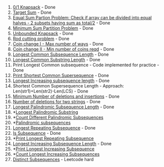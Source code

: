 1. [0/1 Knapsack](https://practice.geeksforgeeks.org/problems/0-1-knapsack-problem/0) - Done
2. [Target Sum](https://leetcode.com/problems/target-sum/) - Done
3. [Equal Sum Partion Problem: Check if array can be divided into equal halves - 2 subsets having sum as total/2](https://leetcode.com/problems/partition-equal-subset-sum/) - Done
4. [Minimum Sum Partition Problem](https://practice.geeksforgeeks.org/problems/minimum-sum-partition/0) - Done
5. [Unbounded Knapsack](https://practice.geeksforgeeks.org/problems/knapsack-with-duplicate-items/0) - Done
6. [Rod cutting problem](https://practice.geeksforgeeks.org/problems/rod-cutting/0/) - Done
7. [Coin change I - Max number of ways](https://leetcode.com/problems/coin-change-2/) - Done
8. [Coin change II - Min number of coins reqd](https://leetcode.com/problems/coin-change/submissions/) - Done
9. [Longest Common Subsequence Length](https://leetcode.com/problems/longest-common-subsequence/submissions/) - Done
10. [Longest Common Substring Length](https://practice.geeksforgeeks.org/problems/longest-common-substring/0) - Done
11. Print Longest Common subsequence - Code implemented for practice - Done
12. [Print Shortest Common Supersequence](https://leetcode.com/problems/shortest-common-supersequence/) - Done
13. [Longest Increasing subsequence length](https://leetcode.com/problems/longest-increasing-subsequence/) - Done
14. Shortest Common Supersequence Length - Approach: Len(str1)+Len(str2)-Len(LCS) - Done
15. [Minimum Number of deletions and insertions](https://practice.geeksforgeeks.org/problems/minimum-number-of-deletions-and-insertions/0) - Done
16. [Number of deletions for two strings](https://leetcode.com/problems/delete-operation-for-two-strings/submissions/) - Done
17. [Longest Palindromic Subsequence Length](https://leetcode.com/problems/longest-palindromic-subsequence/submissions/) - Done
18. *[Longest Palindromic Substring](https://leetcode.com/problems/longest-palindromic-substring/)
19. *[Count Different Palindromic Subsequences](https://leetcode.com/problems/count-different-palindromic-subsequences/)
20. *[Palindromic subsequences](https://leetcode.com/problems/palindromic-substrings/)
21. [Longest Repeating Subsequence](https://practice.geeksforgeeks.org/problems/longest-repeating-subsequence/0) - Done
22. [Is Subsequence](https://leetcode.com/problems/is-subsequence/submissions/) - Done
23. *[Print Longest Repeating Subsequence](https://leetcode.com/problems/longest-duplicate-substring/)
24. [Longest Increasing Subsequence Length](https://leetcode.com/problems/longest-increasing-subsequence/submissions/) - Done
25. *[Print Longest Increasing Subsequence]()
26. *[Count Longest Increasing Subsequences](https://leetcode.com/problems/number-of-longest-increasing-subsequence/solution/)
27. [Distinct Subsequences](https://leetcode.com/problems/distinct-subsequences/) - Leetcode hard
